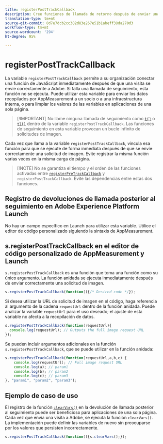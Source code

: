 ```yaml
---
title: registerPostTrackCallback
description: Cree funciones de llamada de retorno después de enviar una visita a Adobe.
translation-type: tm+mt
source-git-commit: 0d7e7dcb2cc382d83e267e51b1abeff38da270d3
workflow-type: tm+mt
source-wordcount: '294'
ht-degree: 95%

---
```



# registerPostTrackCallback

La variable `registerPostTrackCallback` permite a su organización conectar una función de JavaScript inmediatamente después de que una visita se envíe correctamente a Adobe. Si falla una llamada de seguimiento, esta función no se ejecuta. Puede utilizar esta variable para enviar los datos recopilados por AppMeasurement a un socio o a una infraestructura interna, o para limpiar los valores de las variables en aplicaciones de una sola página.

>[!IMPORTANT] No llame ninguna llamada de seguimiento como [`t()`](t-method.md) o [`tl()`](tl-method.md) dentro de la variable `registerPostTrackCallback`. Las funciones de seguimiento en esta variable provocan un bucle infinito de solicitudes de imagen.

Cada vez que llama a la variable `registerPostTrackCallback`, vincula esa función para que se ejecute de forma inmediata después de que se envíe correctamente una solicitud de imagen. Evite registrar la misma función varias veces en la misma carga de página.

>[!NOTE] No se garantiza el tiempo y el orden de las funciones activadas entre [`registerPreTrackCallback`](registerpretrackcallback.md) y `registerPostTrackCallback`. Evite las dependencias entre estas dos funciones.

## Registro de devoluciones de llamada posterior al seguimiento en Adobe Experience Platform Launch

No hay un campo específico en Launch para utilizar esta variable. Utilice el editor de código personalizado siguiendo la sintaxis de AppMeasurement.

## s.registerPostTrackCallback en el editor de código personalizado de AppMeasurement y Launch

`s.registerPostTrackCallback` es una función que toma una función como su único argumento. La función anidada se ejecuta inmediatamente después de enviar correctamente una solicitud de imagen.

```js
s.registerPostTrackCallback(function(){/* Desired code */});
```

Si desea utilizar la URL de solicitud de imagen en el código, haga referencia al argumento de la cadena `requestUrl` dentro de la función anidada. Puede analizar la variable `requestUrl` para el uso deseado; el ajuste de esta variable no afecta a la recopilación de datos.

```js
s.registerPostTrackCallback(function(requestUrl){
  console.log(requestUrl); // Outputs the full image request URL
});
```

Se pueden incluir argumentos adicionales en la función `s.registerPostTrackCallback`, que se puede utilizar en la función anidada:

```js
s.registerPostTrackCallback(function(requestUrl,a,b,c) {
    console.log(requestUrl); // Full image request URL
    console.log(a); // param1
    console.log(b); // param2
    console.log(c); // param3
}, "param1", "param2", "param3");
```

## Ejemplo de caso de uso

El registro de la función [`clearVars()`](clearvars.md) en la devolución de llamada posterior al seguimiento puede ser beneficioso para aplicaciones de una sola página. Cada vez que envía una visita a Adobe, se ejecuta la función `clearVars()`. La implementación puede definir las variables de nuevo sin preocuparse por los valores que persisten incorrectamente.

```js
s.registerPostTrackCallback(function(){s.clearVars();});
```
